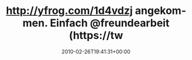 ---
retweeted: false
source: <a href="http://twitter.com" rel="nofollow">Twitter Web Client</a>
entities:
  hashtags: []
  symbols: []
  user_mentions:
  - name: freundearbeit
    screen_name: freundearbeit
    indices:
    - '45'
    - '59'
    id_str: '51211984'
    id: '51211984'
  urls: []
display_text_range:
- '0'
- '60'
favorite_count: '0'
id_str: '9693183234'
truncated: false
retweet_count: '0'
id: '9693183234'
created_at: Fri Feb 26 19:41:31 +0000 2010
favorited: false
full_text: http://yfrog.com/1d4vdzj angekommen. Einfach [@freundearbeit](https://twitter.com/freundearbeit).
lang: de
tags:
- pesos/twitter
date: '2010-02-26T19:41:31+00:00'
src: https://twitter.com/bascht/status/9693183234
original_url: https://twitter.com/bascht/status/9693183234
type: twitter_tweet
text: http://yfrog.com/1d4vdzj angekommen. Einfach [@freundearbeit](https://twitter.com/freundearbeit).
title: http://yfrog.com/1d4vdzj angekommen. Einfach @freundearbeit (https://tw

---